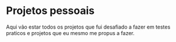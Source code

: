 <h1>Projetos pessoais</h1>
<p>Aqui vão estar todos os projetos que fui desafiado a fazer em testes praticos e projetos que eu mesmo me propus a fazer.</p>
